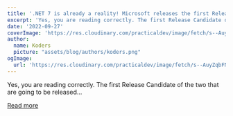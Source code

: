 ```yaml
---
title: '.NET 7 is already a reality! Microsoft releases the first Release Candidate of .NET 7'
excerpt: 'Yes, you are reading correctly. The first Release Candidate of the two that are going to be released...'
date: '2022-09-27'
coverImage: 'https://res.cloudinary.com/practicaldev/image/fetch/s--AuyZqbFN--/c_imagga_scale,f_auto,fl_progressive,h_420,q_auto,w_1000/https://dev-to-uploads.s3.amazonaws.com/uploads/articles/q9g4ryddmqtlxc13w0mw.png'
author:
  name: Koders
  picture: "assets/blog/authors/koders.png"
ogImage:
  url: 'https://res.cloudinary.com/practicaldev/image/fetch/s--AuyZqbFN--/c_imagga_scale,f_auto,fl_progressive,h_420,q_auto,w_1000/https://dev-to-uploads.s3.amazonaws.com/uploads/articles/q9g4ryddmqtlxc13w0mw.png'
---
```


Yes, you are reading correctly. The first Release Candidate of the two that are going to be released...

[Read more](https://dev.to/bytehide/net-7-is-already-a-reality-microsoft-releases-the-first-release-candidate-of-net-7-4kc4)
